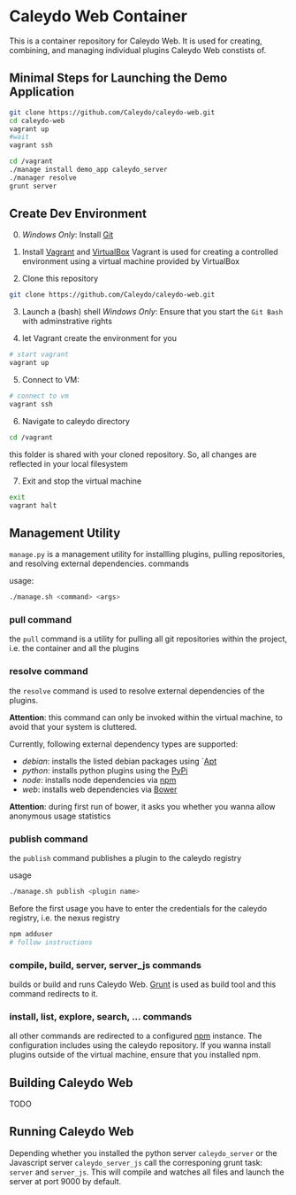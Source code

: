 Caleydo Web Container
=====================

This is a container repository for Caleydo Web. It is used for creating, combining, and managing individual plugins Caleydo Web constists of.

Minimal Steps for Launching the Demo Application
------------------------------------------------
~~~bash
git clone https://github.com/Caleydo/caleydo-web.git
cd caleydo-web
vagrant up
#wait
vagrant ssh
~~~

~~~bash
cd /vagrant
./manage install demo_app caleydo_server
./manager resolve
grunt server
~~~

Create Dev Environment
----------------------

0. *Windows Only*: Install [Git](http://git-scm.com/download/win)
1. Install [Vagrant](http://www.vagrantup.com/) and [VirtualBox](https://www.virtualbox.org/)
  Vagrant is used for creating a controlled environment using a virtual machine provided by VirtualBox

2. Clone this repository
  ~~~bash
 git clone https://github.com/Caleydo/caleydo-web.git
 ~~~

3. Launch a (bash) shell
   *Windows Only*: Ensure that you start the `Git Bash` with adminstrative rights

4. let Vagrant create the environment for you
 ~~~bash
 # start vagrant
 vagrant up
 ~~~

5. Connect to VM:
 ~~~bash
 # connect to vm
 vagrant ssh
 ~~~

6. Navigate to caleydo directory
 ~~~bash
 cd /vagrant
 ~~~
 this folder is shared with your cloned repository. So, all changes are reflected in your local filesystem
 
7. Exit and stop the virtual machine
 ~~~bash
 exit
 vagrant halt
 ~~~

Management Utility
------------------
`manage.py` is a management utility for installling plugins, pulling repositories, and resolving external dependencies. commands

usage: 
~~~bash
./manage.sh <command> <args>
~~~

### pull command

the `pull` command is a utility for pulling all git repositories within the project, i.e. the container and all the plugins

### resolve command

the `resolve` command is used to resolve external dependencies of the plugins. 

**Attention**: this command can only be invoked within the virtual machine, to avoid that your system is cluttered. 


Currently, following external dependency types are supported: 

 * *debian*: installs the listed debian packages using `[Apt](https://wiki.debian.org/Apt)
 * *python*: installs python plugins using the [PyPi](https://pypi.python.org/pypi)
 * *node*: installs node dependencies via [npm](http://npmjs.org/)
 * *web*: installs web dependencies via [Bower](http://bower.io)
 
**Attention**: during first run of bower, it asks you whether you wanna allow anonymous usage statistics
 
### publish command

the `publish` command publishes a plugin to the caleydo registry

usage

~~~bash
./manage.sh publish <plugin name>
~~~

Before the first usage you have to enter the credentials for the caleydo registry, i.e. the nexus registry
~~~bash
npm adduser
# follow instructions
~~~
 
### compile, build, server, server_js commands

builds or build and runs Caleydo Web. [Grunt](http://gruntjs.com) is used as build tool and this command redirects to it. 


### install, list, explore, search, ... commands

all other commands are redirected to a configured [npm](http://npmjs.org/) instance. The configuration includes using the caleydo repository. 
If you wanna install plugins outside of the virtual machine, ensure that you installed npm. 

Building Caleydo Web
--------------------

TODO

Running Caleydo Web
-------------------

Depending whether you installed the python server `caleydo_server` or the Javascript server `caleydo_server_js` call the corresponing grunt task: `server` and `server_js`. 
This will compile and watches all files and launch the server at port 9000 by default. 
